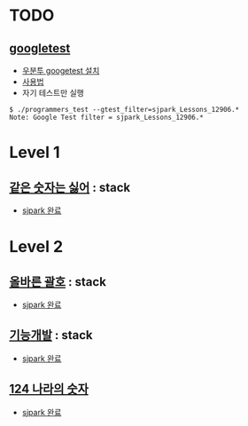 # TODO
## [googletest](https://google.github.io/googletest/)
- [우분투 googetest 설치](https://www.specialguy.net/m/148?category=361028)
- [사용법](https://google.github.io/googletest/reference/assertions.html)
- 자기 테스트만 실행

```
$ ./programmers_test --gtest_filter=sjpark_Lessons_12906.*
Note: Google Test filter = sjpark_Lessons_12906.*

```

# Level 1
## [같은 숫자는 싫어](https://school.programmers.co.kr/learn/courses/30/lessons/12906) : stack
- [sjpark 완료](/programmers.co.kr/lessons_12906/sjpark.cpp)

# Level 2
## [올바른 괄호](https://school.programmers.co.kr/learn/courses/30/lessons/12909) : stack
- [sjpark 완료](/programmers.co.kr/lessons_12909/sjpark.cpp)

## [기능개발](https://school.programmers.co.kr/learn/courses/30/lessons/42586) : stack
- [sjpark 완료](/programmers.co.kr/lessons_42586/sjpark.cpp)

## [124 나라의 숫자](https://school.programmers.co.kr/learn/courses/30/lessons/12899)
- [sjpark 완료](/programmers.co.kr/lessons_12899/sjpark.cpp)
